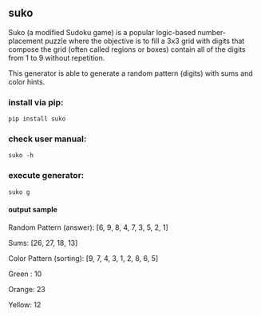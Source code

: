 ## suko

Suko (a modified Sudoku game) is a popular logic-based number-placement puzzle where the objective is to fill a 3x3 grid with digits that compose the grid (often called regions or boxes) contain all of the digits from 1 to 9 without repetition.

This generator is able to generate a random pattern (digits) with sums and color hints.

### install via pip:
```
pip install suko
```
### check user manual:
```
suko -h
```
### execute generator:
```
suko g
```

#### output sample
Random Pattern (answer): [6, 9, 8, 4, 7, 3, 5, 2, 1]

Sums: [26, 27, 18, 13]

Color Pattern (sorting): [9, 7, 4, 3, 1, 2, 8, 6, 5]

Green : 10

Orange: 23

Yellow: 12